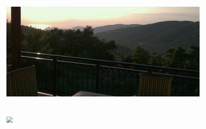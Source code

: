 ![](https://raw.githubusercontent.com/moodmosaic/nikosbaxevanis.com/gh-pages/images/home.png)

[![](https://img.shields.io/badge/-nikosbaxevanis-green?style=flat-square&logo=Linkedin&logoColor=white&link=https://www.linkedin.com/in/nikosbaxevanis/)](https://www.linkedin.com/in/nikosbaxevanis/)
==========

<!--
### Hi there 👋

**moodmosaic/moodmosaic** is a ✨ _special_ ✨ repository because its `README.md` (this file) appears on your GitHub profile.

Here are some ideas to get you started:

- 🔭 I’m currently working on ...
- 🌱 I’m currently learning ...
- 👯 I’m looking to collaborate on ...
- 🤔 I’m looking for help with ...
- 💬 Ask me about ...
- 📫 How to reach me: ...
- 😄 Pronouns: ...
- ⚡ Fun fact: ...
-->
